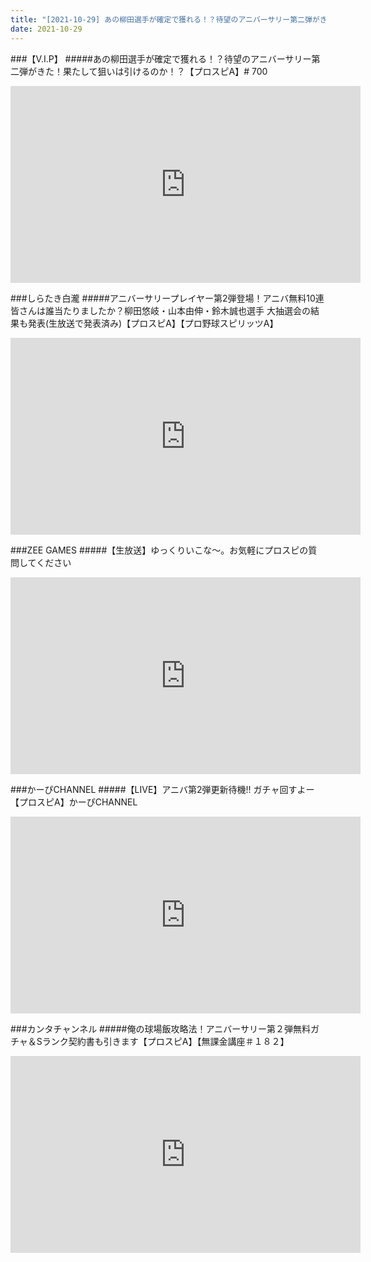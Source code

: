 ```yaml
---
title: "[2021-10-29] あの柳田選手が確定で獲れる！？待望のアニバーサリー第二弾がきた！果たして狙いは引けるのか！？【プロスピA】# 700 他"
date: 2021-10-29
---
```

###【V.I.P】
#####あの柳田選手が確定で獲れる！？待望のアニバーサリー第二弾がきた！果たして狙いは引けるのか！？【プロスピA】# 700
<iframe width="560" height="315" src="https://www.youtube.com/embed/kKtqwUk7qlM" frameborder="0" allow="accelerometer; autoplay; clipboard-write; encrypted-media; gyroscope; picture-in-picture" allowfullscreen></iframe>

###しらたき白瀧
#####アニバーサリープレイヤー第2弾登場！アニバ無料10連皆さんは誰当たりましたか？柳田悠岐・山本由伸・鈴木誠也選手 大抽選会の結果も発表(生放送で発表済み)【プロスピA】【プロ野球スピリッツA】
<iframe width="560" height="315" src="https://www.youtube.com/embed/uzG_wQa-fj0" frameborder="0" allow="accelerometer; autoplay; clipboard-write; encrypted-media; gyroscope; picture-in-picture" allowfullscreen></iframe>

###ZEE GAMES
#####【生放送】ゆっくりいこな～。お気軽にプロスピの質問してください
<iframe width="560" height="315" src="https://www.youtube.com/embed/mF1flGfW3rg" frameborder="0" allow="accelerometer; autoplay; clipboard-write; encrypted-media; gyroscope; picture-in-picture" allowfullscreen></iframe>

###かーぴCHANNEL
#####【LIVE】アニバ第2弾更新待機!! ガチャ回すよー【プロスピA】かーぴCHANNEL
<iframe width="560" height="315" src="https://www.youtube.com/embed/9_wbGUOZf6Y" frameborder="0" allow="accelerometer; autoplay; clipboard-write; encrypted-media; gyroscope; picture-in-picture" allowfullscreen></iframe>

###カンタチャンネル
#####俺の球場飯攻略法！アニバーサリー第２弾無料ガチャ＆Sランク契約書も引きます【プロスピA】【無課金講座＃１８２】
<iframe width="560" height="315" src="https://www.youtube.com/embed/YxFc8iocOHM" frameborder="0" allow="accelerometer; autoplay; clipboard-write; encrypted-media; gyroscope; picture-in-picture" allowfullscreen></iframe>

